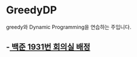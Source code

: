 # GreedyDP
greedy와 Dynamic Programming을 연습하는 주입니다.

-<a href="https://www.acmicpc.net/problem/1931"> 백준 1931번 회의실 배정 </a>
-
